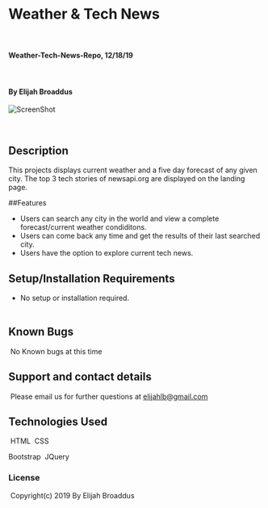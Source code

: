 # Weather & Tech News
​
#### Weather-Tech-News-Repo, 12/18/19
​
#### By Elijah Broaddus


![ScreenShot](../weather-dashboard/assets/QuickView.png) 


​
## Description

This projects displays current weather and a five day forecast of any given city. The top 3 tech stories of newsapi.org are displayed on the landing page. 

##Features

* Users can search any city in the world and view a complete forecast/current weather condiditons.
* Users can come back any time and get the results of their last searched city. 
* Users have the option to explore current tech news. 
​
## Setup/Installation Requirements

* No setup or installation required.  
​

## Known Bugs
​
No Known bugs at this time
​
## Support and contact details
​
Please email us for further questions at elijahlb@gmail.com
​
## Technologies Used
​
HTML
​
CSS

Bootstrap
​
JQuery

### License
​
Copyright(c) 2019 By Elijah Broaddus
​